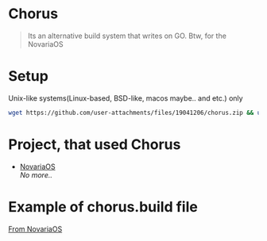 # Chorus
> Its an alternative build system that writes on GO. Btw, for the NovariaOS

# Setup
Unix-like systems(Linux-based, BSD-like, macos maybe.. and etc.) only
```sh
wget https://github.com/user-attachments/files/19041206/chorus.zip && unzip chorus.zip && rm chorus.zip && sudo mv chorus.bin /usr/bin/chorus && sudo chmod +x /usr/bin/chorus && rm -rf chorus
```

# Project, that used Chorus
- [NovariaOS](https://github.com/z3nnix/NovariaOS) <br>
_No more.._

# Example of chorus.build file
[From NovariaOS](https://github.com/z3nnix/NovariaOS/blob/main/chorus.build)